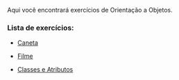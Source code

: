 Aqui você encontrará exercícios de Orientação a Objetos.

### Lista de exercícios:

- [Caneta](src/ExercicioCanetaGuanabara)

- [Filme](src/ExercicioObjetoFilme)

- [Classes e Atributos](src/ExerciciosProfLoiane)

  
  
  

